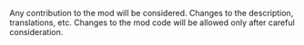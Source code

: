 Any contribution to the mod will be considered. Changes to the description, translations, etc. Changes to the mod code will be allowed only after careful consideration.

